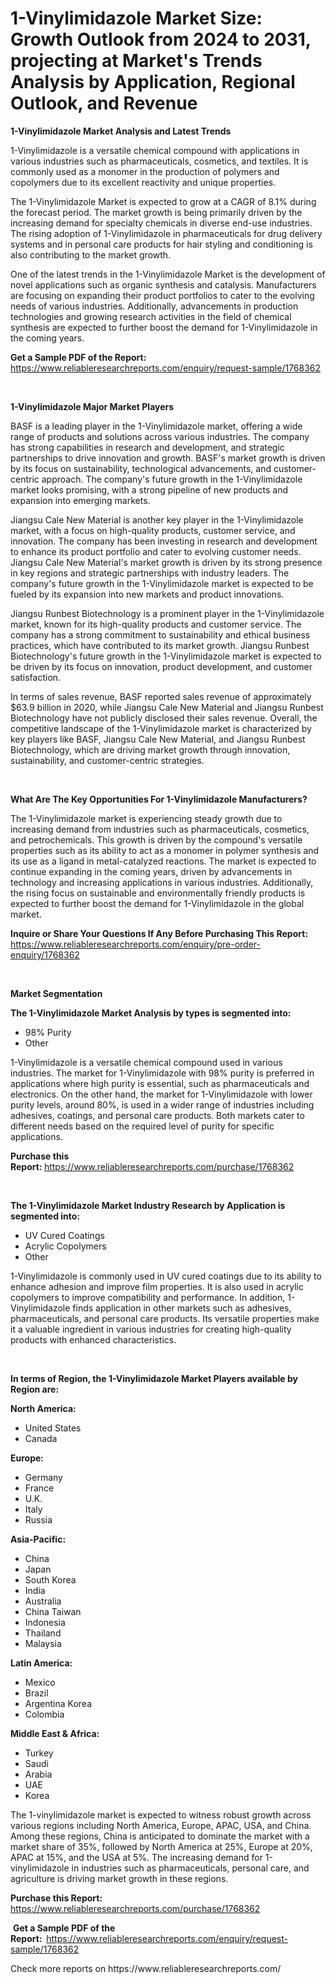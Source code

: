 <p><h1>1-Vinylimidazole Market Size: Growth Outlook from 2024 to 2031, projecting at Market's Trends Analysis by Application, Regional Outlook, and Revenue</h1></p><p><strong>1-Vinylimidazole Market Analysis and Latest Trends</strong></p>
<p><p>1-Vinylimidazole is a versatile chemical compound with applications in various industries such as pharmaceuticals, cosmetics, and textiles. It is commonly used as a monomer in the production of polymers and copolymers due to its excellent reactivity and unique properties.</p><p>The 1-Vinylimidazole Market is expected to grow at a CAGR of 8.1% during the forecast period. The market growth is being primarily driven by the increasing demand for specialty chemicals in diverse end-use industries. The rising adoption of 1-Vinylimidazole in pharmaceuticals for drug delivery systems and in personal care products for hair styling and conditioning is also contributing to the market growth.</p><p>One of the latest trends in the 1-Vinylimidazole Market is the development of novel applications such as organic synthesis and catalysis. Manufacturers are focusing on expanding their product portfolios to cater to the evolving needs of various industries. Additionally, advancements in production technologies and growing research activities in the field of chemical synthesis are expected to further boost the demand for 1-Vinylimidazole in the coming years.</p></p>
<p><strong>Get a Sample PDF of the Report:&nbsp;</strong> <a href="https://www.reliableresearchreports.com/enquiry/request-sample/1768362">https://www.reliableresearchreports.com/enquiry/request-sample/1768362</a></p>
<p>&nbsp;</p>
<p><strong>1-Vinylimidazole Major Market Players</strong></p>
<p><p>BASF is a leading player in the 1-Vinylimidazole market, offering a wide range of products and solutions across various industries. The company has strong capabilities in research and development, and strategic partnerships to drive innovation and growth. BASF's market growth is driven by its focus on sustainability, technological advancements, and customer-centric approach. The company's future growth in the 1-Vinylimidazole market looks promising, with a strong pipeline of new products and expansion into emerging markets.</p><p>Jiangsu Cale New Material is another key player in the 1-Vinylimidazole market, with a focus on high-quality products, customer service, and innovation. The company has been investing in research and development to enhance its product portfolio and cater to evolving customer needs. Jiangsu Cale New Material's market growth is driven by its strong presence in key regions and strategic partnerships with industry leaders. The company's future growth in the 1-Vinylimidazole market is expected to be fueled by its expansion into new markets and product innovations.</p><p>Jiangsu Runbest Biotechnology is a prominent player in the 1-Vinylimidazole market, known for its high-quality products and customer service. The company has a strong commitment to sustainability and ethical business practices, which have contributed to its market growth. Jiangsu Runbest Biotechnology's future growth in the 1-Vinylimidazole market is expected to be driven by its focus on innovation, product development, and customer satisfaction.</p><p>In terms of sales revenue, BASF reported sales revenue of approximately $63.9 billion in 2020, while Jiangsu Cale New Material and Jiangsu Runbest Biotechnology have not publicly disclosed their sales revenue. Overall, the competitive landscape of the 1-Vinylimidazole market is characterized by key players like BASF, Jiangsu Cale New Material, and Jiangsu Runbest Biotechnology, which are driving market growth through innovation, sustainability, and customer-centric strategies.</p></p>
<p>&nbsp;</p>
<p><strong>What Are The Key Opportunities For 1-Vinylimidazole Manufacturers?</strong></p>
<p><p>The 1-Vinylimidazole market is experiencing steady growth due to increasing demand from industries such as pharmaceuticals, cosmetics, and petrochemicals. This growth is driven by the compound's versatile properties such as its ability to act as a monomer in polymer synthesis and its use as a ligand in metal-catalyzed reactions. The market is expected to continue expanding in the coming years, driven by advancements in technology and increasing applications in various industries. Additionally, the rising focus on sustainable and environmentally friendly products is expected to further boost the demand for 1-Vinylimidazole in the global market.</p></p>
<p><strong>Inquire or Share Your Questions If Any Before Purchasing This Report:</strong> <a href="https://www.reliableresearchreports.com/enquiry/pre-order-enquiry/1768362">https://www.reliableresearchreports.com/enquiry/pre-order-enquiry/1768362</a></p>
<p>&nbsp;</p>
<p><strong>Market Segmentation</strong></p>
<p><strong>The 1-Vinylimidazole Market Analysis by types is segmented into:</strong></p>
<p><ul><li>98% Purity</li><li>Other</li></ul></p>
<p><p>1-Vinylimidazole is a versatile chemical compound used in various industries. The market for 1-Vinylimidazole with 98% purity is preferred in applications where high purity is essential, such as pharmaceuticals and electronics. On the other hand, the market for 1-Vinylimidazole with lower purity levels, around 80%, is used in a wider range of industries including adhesives, coatings, and personal care products. Both markets cater to different needs based on the required level of purity for specific applications.</p></p>
<p><strong>Purchase this Report:&nbsp;</strong><a href="https://www.reliableresearchreports.com/purchase/1768362">https://www.reliableresearchreports.com/purchase/1768362</a></p>
<p>&nbsp;</p>
<p><strong>The 1-Vinylimidazole Market Industry Research by Application is segmented into:</strong></p>
<p><ul><li>UV Cured Coatings</li><li>Acrylic Copolymers</li><li>Other</li></ul></p>
<p><p>1-Vinylimidazole is commonly used in UV cured coatings due to its ability to enhance adhesion and improve film properties. It is also used in acrylic copolymers to improve compatibility and performance. In addition, 1-Vinylimidazole finds application in other markets such as adhesives, pharmaceuticals, and personal care products. Its versatile properties make it a valuable ingredient in various industries for creating high-quality products with enhanced characteristics.</p></p>
<p>&nbsp;</p>
<p><strong>In terms of Region, the 1-Vinylimidazole Market Players available by Region are:</strong></p>
<p>
    <p> <strong> North America: </strong>
        <ul>
            <li>United States</li>
            <li>Canada</li>
        </ul>
        </p> 
    <p> <strong> Europe: </strong>
        <ul>
            <li>Germany</li>
            <li>France</li>
            <li>U.K.</li>
            <li>Italy</li>
            <li>Russia</li>
        </ul>
        </p> 
    <p> <strong> Asia-Pacific: </strong>
        <ul>
            <li>China</li>
            <li>Japan</li>
            <li>South Korea</li>
            <li>India</li>
            <li>Australia</li>
            <li>China Taiwan</li>
            <li>Indonesia</li>
            <li>Thailand</li>
            <li>Malaysia</li>
        </ul>
        </p> 
    <p> <strong> Latin America: </strong>
        <ul>
            <li>Mexico</li>
            <li>Brazil</li>
            <li>Argentina Korea</li>
            <li>Colombia</li>
        </ul>
        </p> 
    <p> <strong> Middle East & Africa: </strong>
        <ul>
            <li>Turkey</li>
            <li>Saudi</li>
            <li>Arabia</li>
            <li>UAE</li>
            <li>Korea</li>
        </ul>
    </p>
    </p>
<p><p>The 1-vinylimidazole market is expected to witness robust growth across various regions including North America, Europe, APAC, USA, and China. Among these regions, China is anticipated to dominate the market with a market share of 35%, followed by North America at 25%, Europe at 20%, APAC at 15%, and the USA at 5%. The increasing demand for 1-vinylimidazole in industries such as pharmaceuticals, personal care, and agriculture is driving market growth in these regions.</p></p>
<p><strong>Purchase this Report: </strong><a href="https://www.reliableresearchreports.com/purchase/1768362">https://www.reliableresearchreports.com/purchase/1768362</a></p>
<p>&nbsp;<strong>Get a Sample PDF of the Report:&nbsp;&nbsp;</strong><a href="https://www.reliableresearchreports.com/enquiry/request-sample/1768362">https://www.reliableresearchreports.com/enquiry/request-sample/1768362</a></p>
<p><strong></strong></p>
<p>Check more reports on https://www.reliableresearchreports.com/</p>